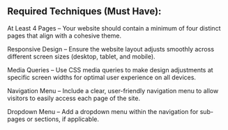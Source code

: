## Required Techniques (Must Have):

At Least 4 Pages – Your website should contain a minimum of four distinct pages that align with a cohesive theme.

Responsive Design – Ensure the website layout adjusts smoothly across different screen sizes (desktop, tablet, and mobile).

Media Queries – Use CSS media queries to make design adjustments at specific screen widths for optimal user experience on all devices.

Navigation Menu – Include a clear, user-friendly navigation menu to allow visitors to easily access each page of the site.

Dropdown Menu – Add a dropdown menu within the navigation for sub-pages or sections, if applicable.
